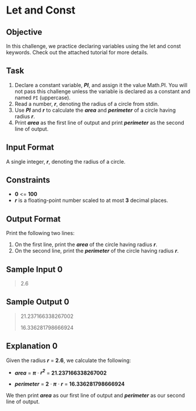 # Let and Const

## Objective
In this challenge, we practice declaring variables using the let and const keywords. Check out the attached tutorial for more details.

## Task
1. Declare a constant variable, ***PI***, and assign it the value Math.PI. You will not pass this challenge unless the variable is declared as a constant and named `PI` (uppercase).
2. Read a number, ***r***, denoting the radius of a circle from stdin.
3. Use  ***PI*** and ***r*** to calculate the ***area*** and ***perimeter*** of a circle having radius ***r***.
4. Print ***area*** as the first line of output and print  ***perimeter*** as the second line of output.

## Input Format
A single integer, ***r***, denoting the radius of a circle.

## Constraints
* **0** <= **100**
* ***r*** is a floating-point number scaled to at most **3** decimal places.

## Output Format
Print the following two lines:

1. On the first line, print the ***area*** of the circle having radius ***r***.
2. On the second line, print the  ***perimeter*** of the circle having radius ***r***. 

## Sample Input 0
> 2.6

## Sample Output 0
> 21.237166338267002
>
> 16.336281798666924

## Explanation 0
Given the radius ***r*** = **2.6**, we calculate the following:

* ***area*** = ***π*** · ***r<sup>2</sup>*** = **21.237166338267002**

* ***perimeter*** = **2** · ***π*** · ***r*** = **16.336281798666924**

We then print ***area*** as our first line of output and ***perimeter*** as our second line of output.
